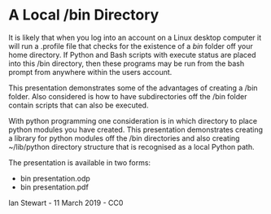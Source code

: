 # A Local /bin Directory

It is likely that when you log into an account on a Linux desktop computer it will run a .profile file that checks for the existence of a *bin* folder  off your home directory. If Python and Bash scripts with execute status are placed into this /bin directory, then these programs may be run from the bash prompt from anywhere within the users account.

This presentation demonstrates some of the advantages of creating a /bin folder. Also considered is how to have subdirectories off the /bin folder contain scripts that can also be executed.

With python programming one consideration is in which directory to place python modules you have created. This presentation demonstrates creating a library for python modules off the /bin directories and also creating ~/lib/python directory structure that is recognised as a local Python path. 

The presentation is available in two forms:

  * bin presentation.odp
  * bin presentation.pdf


Ian Stewart - 11 March 2019 - CC0
